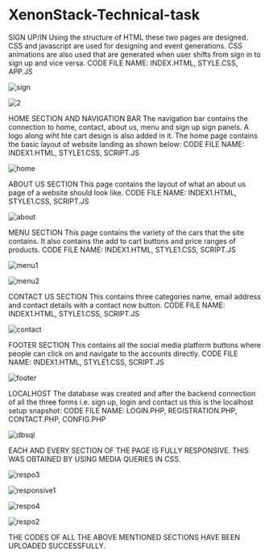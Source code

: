 # XenonStack-Technical-task
SIGN UP/IN
Using the structure of HTML these two pages are designed. CSS and javascript are used for designing and event generations. CSS animations are also used that are generated when user shifts from sign in to sign up and vice versa.
CODE FILE NAME: INDEX.HTML, STYLE.CSS, APP.JS

![sign](https://user-images.githubusercontent.com/78338126/182253385-c283ddcb-46f8-4b28-9d5a-cc2a90b2613f.jpg)

![2](https://user-images.githubusercontent.com/78338126/182253405-6a1f3b5e-6a5b-477d-8fb3-0d154fde9eca.jpg)

HOME SECTION AND NAVIGATION BAR
The navigation bar contains the connection to home, contact, about us, menu and sign up sign panels. A logo along wiht hte cart design is also added in it.
The home page contains the basic layout of website landing as shown below:
CODE FILE NAME: INDEX1.HTML, STYLE1.CSS, SCRIPT.JS

![home](https://user-images.githubusercontent.com/78338126/182253742-4fba7ba2-8937-4ff1-8a73-234ef6132d98.jpg)

ABOUT US SECTION
This page contains the layout of what an about us page of a website should look like.
CODE FILE NAME: INDEX1.HTML, STYLE1.CSS, SCRIPT.JS

![about](https://user-images.githubusercontent.com/78338126/182253847-e51c1c13-3f59-4483-9a67-efee1c45f033.jpg)

MENU SECTION
This page contains the variety of the cars that the site contains. It also contains the add to cart buttons and price ranges of products.
CODE FILE NAME: INDEX1.HTML, STYLE1.CSS, SCRIPT.JS

![menu1](https://user-images.githubusercontent.com/78338126/182254086-a27b291f-49ca-48e3-94cf-e63c9475b599.jpg)

![menu2](https://user-images.githubusercontent.com/78338126/182254055-9f854372-bf2b-4fe5-b5d7-9b1af89094c8.jpg)

CONTACT US SECTION
This contains three categories name, email address and contact details with a contact now button.
CODE FILE NAME: INDEX1.HTML, STYLE1.CSS, SCRIPT.JS

![contact](https://user-images.githubusercontent.com/78338126/182254279-121d0147-5512-4c69-b9f0-06c78bb8ed35.jpg)

FOOTER SECTION
This contains all the social media platform buttons where people can click on and navigate to the accounts directly.
CODE FILE NAME: INDEX1.HTML, STYLE1.CSS, SCRIPT.JS

![footer](https://user-images.githubusercontent.com/78338126/182254399-b6349cb8-f37b-402b-8eaa-f2f9688a6f7c.jpg)

LOCALHOST
 The database was created and after the backend connection of all the three forms i.e. sign up, login and contact us this is the localhost setup snapshot:
 CODE FILE NAME: LOGIN.PHP, REGISTRATION.PHP, CONTACT.PHP, CONFIG.PHP
 
 ![dbsql](https://user-images.githubusercontent.com/78338126/182254545-5588ad4b-b0d6-4748-81fe-1017812f2e08.jpg)
 
 
 
 
 
 EACH AND EVERY SECTION OF THE PAGE IS FULLY RESPONSIVE. THIS WAS OBTAINED BY USING MEDIA QUERIES IN CSS.
 
 ![respo3](https://user-images.githubusercontent.com/78338126/182256628-7c2bc397-07c4-4d35-af30-f364644247de.jpg)
 
![responsive1](https://user-images.githubusercontent.com/78338126/182256668-35b19bd3-f7a7-441b-8c2a-a8ba0df504ad.jpg)

![respo4](https://user-images.githubusercontent.com/78338126/182256681-bcb1d7b0-fc3f-4ea6-be6f-962ed3a24901.jpg)

![respo2](https://user-images.githubusercontent.com/78338126/182256690-13186be3-11c6-4907-86b4-7c12fd4f904c.jpg)



THE CODES OF ALL THE ABOVE MENTIONED SECTIONS HAVE BEEN UPLOADED SUCCESSFULLY.


